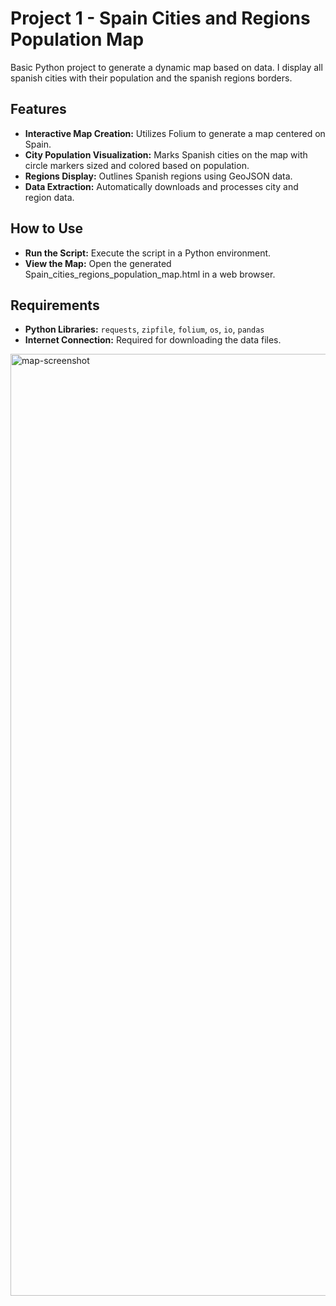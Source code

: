 # Project 1 - Spain Cities and Regions Population Map

Basic Python project to generate a dynamic map based on data.
I display all spanish cities with their population and the spanish regions borders. 

## Features
- **Interactive Map Creation:** Utilizes Folium to generate a map centered on Spain.
- **City Population Visualization:** Marks Spanish cities on the map with circle markers sized and colored based on population.
- **Regions Display:** Outlines Spanish regions using GeoJSON data.
- **Data Extraction:** Automatically downloads and processes city and region data.

## How to Use
- **Run the Script:** Execute the script in a Python environment.
- **View the Map:** Open the generated Spain_cities_regions_population_map.html in a web browser.

## Requirements
- **Python Libraries:** `requests`, `zipfile`, `folium`, `os`, `io`, `pandas`
- **Internet Connection:** Required for downloading the data files.

<img width="1507" alt="map-screenshot" src="https://github.com/rfeers/python-projects/assets/83583953/dc39b224-7df2-4029-850b-fad606ee3018">
